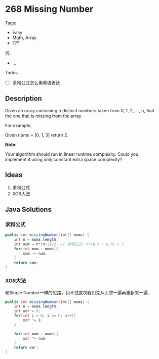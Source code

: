 # 268 Missing Number

Tags:

- Easy
- Math, Array
- ???

坑:

- ...

Todos
- [ ] 求和公式怎么用英语表达


## Description

Given an array containing n distinct numbers taken from 0, 1, 2, ..., n, find the one that is missing from the array.

For example,

Given nums = [0, 1, 3] return 2.

**Note:**

Your algorithm should run in linear runtime complexity. Could you implement it using only constant extra space complexity?

## Ideas

1. 求和公式
2. XOR大法

## Java Solutions

### 求和公式

```java
public int missingNumber(int[] nums) {
    int n = nums.length;
    int sum = n*(n+1)/2; // 求和公式: n*(a_0 + a_n) / 2
    for(int num : nums){
        sum -= num;
    }
    return sum;
}
```

### XOR大法

和Single Number一样的思路，只不过这次我们先从头求一遍再重新来一遍...

```java
public int missingNumber(int[] nums) {
    int n = nums.length;
    int xor = 0;
    for(int i = 0; i <= n; i++){
        xor ^= i;
    }

    for(int num : nums){
        xor ^= num;
    }
    return xor;
}
```